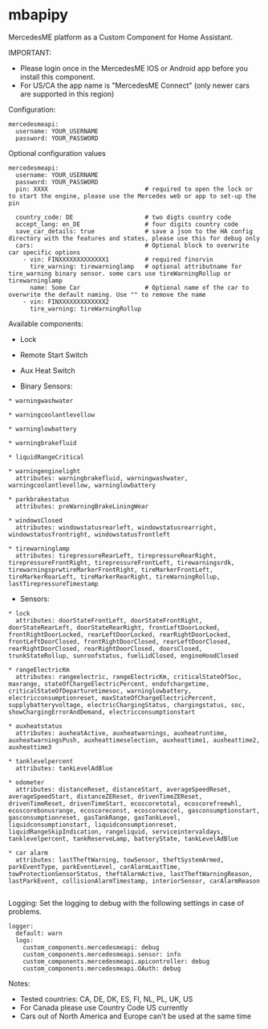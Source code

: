 # mbapipy

MercedesME platform as a Custom Component for Home Assistant.

IMPORTANT: 

* Please login once in the MercedesME IOS or Android app before you install this component. 
* For US/CA the app name is "MercedesME Connect" (only newer cars are supported in this region)

Configuration:
```
mercedesmeapi:
  username: YOUR_USERNAME
  password: YOUR_PASSWORD
```

Optional configuration values
```
mercedesmeapi:
  username: YOUR_USERNAME
  password: YOUR_PASSWORD
  pin: XXXX                           # required to open the lock or to start the engine, please use the Mercedes web or app to set-up the pin
  
  country_code: DE                    # two digts country code
  accept_lang: en_DE                  # four digits country code
  save_car_details: true              # save a json to the HA config directory with the features and states, please use this for debug only 
  cars:                               # Optional block to overwrite car specific options
    - vin: FINXXXXXXXXXXXXX1          # required finorvin
      tire_warning: tirewarninglamp   # optional attributname for tire_warning binary sensor. some cars use tireWarningRollup or tirewarninglamp
      name: Some Car                  # Optional name of the car to overwrite the default naming. Use "" to remove the name
    - vin: FINXXXXXXXXXXXXX2
      tire_warning: tireWarningRollup
```

Available components:
* Lock
* Remote Start Switch
* Aux Heat Switch

* Binary Sensors:
```
* warningwashwater
  
* warningcoolantlevellow
  
* warninglowbattery
  
* warningbrakefluid

* liquidRangeCritical

* warningenginelight
  attributes: warningbrakefluid, warningwashwater, warningcoolantlevellow, warninglowbattery

* parkbrakestatus
  attributes: preWarningBrakeLiningWear

* windowsClosed
  attributes: windowstatusrearleft, windowstatusrearright, windowstatusfrontright, windowstatusfrontleft

* tirewarninglamp
  attributes: tirepressureRearLeft, tirepressureRearRight, tirepressureFrontRight, tirepressureFrontLeft, tirewarningsrdk, tirewarningsprwtireMarkerFrontRight, tireMarkerFrontLeft, tireMarkerRearLeft, tireMarkerRearRight, tireWarningRollup, lastTirepressureTimestamp
```

* Sensors:
```
* lock
  attributes: doorStateFrontLeft, doorStateFrontRight, doorStateRearLeft, doorStateRearRight, frontLeftDoorLocked, frontRightDoorLocked, rearLeftDoorLocked, rearRightDoorLocked, frontLeftDoorClosed, frontRightDoorClosed, rearLeftDoorClosed, rearRightDoorClosed, rearRightDoorClosed, doorsClosed, trunkStateRollup, sunroofstatus, fuelLidClosed, engineHoodClosed

* rangeElectricKm
  attributes: rangeelectric, rangeElectricKm, criticalStateOfSoc, maxrange, stateOfChargeElectricPercent, endofchargetime, criticalStateOfDeparturetimesoc, warninglowbattery, electricconsumptionreset, maxStateOfChargeElectricPercent, supplybatteryvoltage, electricChargingStatus, chargingstatus, soc, showChargingErrorAndDemand, electricconsumptionstart
  
* auxheatstatus
  attributes: auxheatActive, auxheatwarnings, auxheatruntime, auxheatwarningsPush, auxheattimeselection, auxheattime1, auxheattime2, auxheattime3

* tanklevelpercent
  attributes: tankLevelAdBlue

* odometer
  attributes: distanceReset, distanceStart, averageSpeedReset, averageSpeedStart, distanceZEReset, drivenTimeZEReset, drivenTimeReset, drivenTimeStart, ecoscoretotal, ecoscorefreewhl, ecoscorebonusrange, ecoscoreconst, ecoscoreaccel, gasconsumptionstart, gasconsumptionreset, gasTankRange, gasTankLevel, liquidconsumptionstart, liquidconsumptionreset, liquidRangeSkipIndication, rangeliquid, serviceintervaldays, tanklevelpercent, tankReserveLamp, batteryState, tankLevelAdBlue

* car alarm
  attributes: lastTheftWarning, towSensor, theftSystemArmed, parkEventType, parkEventLevel, carAlarmLastTime, towProtectionSensorStatus, theftAlarmActive, lastTheftWarningReason, lastParkEvent, collisionAlarmTimestamp, interiorSensor, carAlarmReason
  
```


Logging:
Set the logging to debug with the following settings in case of problems.
```
logger:
  default: warn
  logs:
    custom_components.mercedesmeapi: debug
    custom_components.mercedesmeapi.sensor: info
    custom_components.mercedesmeapi.apicontroller: debug
    custom_components.mercedesmeapi.OAuth: debug
```


Notes:
- Tested countries: CA, DE, DK, ES, FI, NL, PL, UK, US
- For Canada please use Country Code US currently
- Cars out of North America and Europe can't be used at the same time